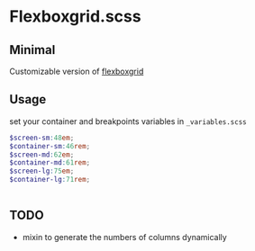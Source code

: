 # Flexboxgrid.scss

## Minimal

Customizable version of [flexboxgrid](http://flexboxgrid.com)

## Usage

set your container and breakpoints variables in `_variables.scss`

```scss
$screen-sm:48em;
$container-sm:46rem;
$screen-md:62em;
$container-md:61rem;
$screen-lg:75em;
$container-lg:71rem;



```
## TODO

- mixin to generate the numbers of columns dynamically
